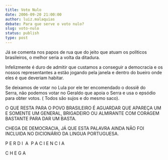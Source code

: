```yaml
---
title: Voto Nulo
date: 2006-09-20 21:00:00
author: luiz.malaquias
debate: Para que serve o voto nulo?
slug: voto-nulo
status: publish 
type: post
---
```


Já se comenta nos papos de rua que do jeito que atuam os políticos brasileiros, o melhor seria a volta da ditadura.


Infelizmente é duro de admitir que custamos a conseguir a democracia e os nossos representantes a estão jogando pela janela e dentro do bueiro onde eles é que deveriam habitar.


Se deixamos de votar no Lula por ele ter encomendado o dossiê do Serra, não podemos votar no Geraldo que apoia o Serra e usa o epsódio para obter votos. ( Todos são sujos e do mesmo saco).


O QUE RESTA PARA O POVO BRASILEIRO É AGUARDAR QUE APAREÇA UM E SOMENTE UM GENERAL, BRIGADEIRO OU ALMIRANTE COM CORAGEM BASTANTE PARA DAR UM BASTA.


CHEGA DE DEMOCRACIA, JÁ QUE ESTA PALAVRA AINDA NÃO FOI INCLUIDA NO DICIONÁRIO DA LINGUA PORTUGUESA.


P E R D I  A  P A C I E N C I A 


C H E G A    


 


